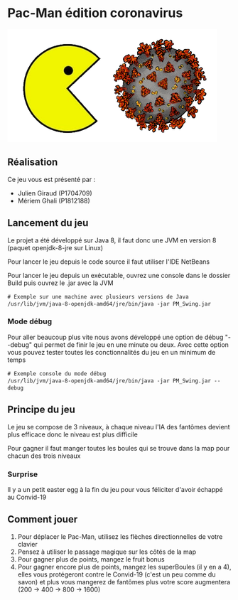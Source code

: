 # Pac-Man édition coronavirus

![image jeu](PM_Swing/Images/rapport.png)

## Réalisation

Ce jeu vous est présenté par :

- Julien Giraud (P1704709)
- Mériem Ghali (P1812188)

## Lancement du jeu

Le projet a été développé sur Java 8, il faut donc une JVM en version 8 (paquet openjdk-8-jre sur Linux)

Pour lancer le jeu depuis le code source il faut utiliser l'IDE NetBeans

Pour lancer le jeu depuis un exécutable, ouvrez une console dans le dossier Build puis ouvrez le .jar avec la JVM

```shell
# Exemple sur une machine avec plusieurs versions de Java
/usr/lib/jvm/java-8-openjdk-amd64/jre/bin/java -jar PM_Swing.jar
```

### Mode débug

Pour aller beaucoup plus vite nous avons développé une option de débug "--debug" qui permet de finir le jeu en une minute ou deux. Avec cette option vous pouvez tester toutes les conctionnalités du jeu en un minimum de temps

```shell
# Exemple console du mode débug
/usr/lib/jvm/java-8-openjdk-amd64/jre/bin/java -jar PM_Swing.jar --debug
```

## Principe du jeu

Le jeu se compose de 3 niveaux, à chaque niveau l'IA des fantômes devient plus efficace donc le niveau est plus difficile

Pour gagner il faut manger toutes les boules qui se trouve dans la map pour chacun des trois niveaux

### Surprise

Il y a un petit easter egg à la fin du jeu pour vous féliciter d'avoir échappé au Convid-19

## Comment jouer

1. Pour déplacer le Pac-Man, utilisez les flèches directionnelles de votre clavier
2. Pensez à utiliser le passage magique sur les côtés de la map
3. Pour gagner plus de points, mangez le fruit bonus
4. Pour gagner encore plus de points, mangez les superBoules (il y en a 4), elles vous protégeront contre le Convid-19 (c'est un peu comme du savon) et plus vous mangerez de fantômes plus votre score augmentera (200 -> 400 -> 800 -> 1600)
